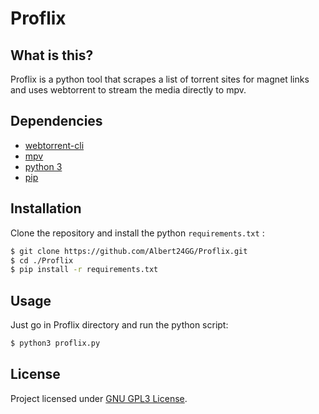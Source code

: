 # Proflix
## What is this?
Proflix is a python tool that scrapes a list of torrent sites for magnet links and uses webtorrent to stream the media directly to mpv.
## Dependencies
* [webtorrent-cli](https://github.com/webtorrent/webtorrent-cli)
* [mpv](https://github.com/mpv-player/mpv)
* [python 3](https://www.python.org/)
* [pip](https://pip.pypa.io/en/stable/installation/)
## Installation
Clone the repository and install the python `requirements.txt` :
```sh
$ git clone https://github.com/Albert24GG/Proflix.git
$ cd ./Proflix
$ pip install -r requirements.txt
```
## Usage
Just go in Proflix directory and run the python script:
```sh
$ python3 proflix.py
```
## License
Project licensed under [GNU GPL3 License](https://www.gnu.org/licenses/gpl-3.0.html).
